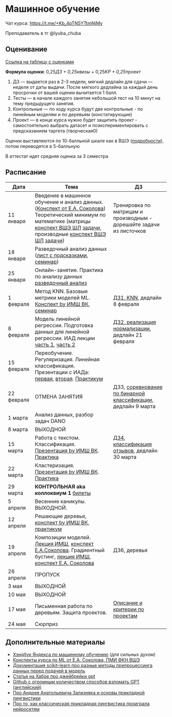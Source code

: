 # Машинное обучение

Чат курса: https://t.me/+Kb_4pTN5YTtmNjMy

Преподаватель в тг @lyuba_chuba

## Оценивание
[Ссылка на таблицу с оценками](https://docs.google.com/spreadsheets/d/1hQoJ9ReIdqRuwLB-XSkDWn-HM4nN6PTJiK7G2rjCZaE/edit?usp=sharing)

**Формула оценки**: 0,25*ДЗ + 0,25*квизы + 0,25*КР + 0,25*проект

1. ДЗ — выдается раз в 2-3 недели, мягкий дедлайн для сдачи — неделя от даты выдачи. После мягкого дедлайна за каждый день просрочки от вашей оценки вычитается 1 балл.
2. Тесты — в начале каждого занятия небольшой тест на 10 минут на тему предыдущего занятия. 
3. Контрольные — по ходу курса будут две контрольные - по линейным моделям и по деревьям (констатирующие)
4. Проект — в конце курса нужно будет защитить проект - самостоятельно выбрать датасет и поэкспериментировать с предсказанием таргета (творческая0)

Оценки выставляются по 10-балльной шкале как в ВШЭ ([подробности](https://www.hse.ru/studyspravka/Scale?ysclid=m1ngfy59pb473469014)), потом переводятся в 5-балльную

В аттестат идет средняя оценка за 3 семестра

## Расписание

| **Дата**   | **Тема**                                                                          | **ДЗ** |
|------------|-----------------------------------------------------------------------------------|--------|
| 11 января  | Введение в машинное обучение и анализ данных. ([Конспект от Е.А. Соколова](ml_intro/lecture01-intro_sokolov.pdf)) Теоретический минимум по математике (матрицы [конспект ВШЭ ШЛ](ml_intro/matrix_lecture.pdf) [задачи](ml_intro/matrix_tasks.pdf), производные [конспект ВШЭ ШЛ](ml_intro/derivative_lecture.pdf) [задачи](ml_intro/derivative_tasks.pdf)) |   Тренировка по матрицам и производным - дорешайте задачи из листочков  |
| 18 января  | Разведочный анализ данных ([лист с подсказками](EDA/EDA_Cheat_Sheet.pdf), [семинар](EDA/EDA.ipynb))                                                        |  |
| 25 января  | Онлайн-занятие. Практика по анализу данных [разведочный анализ](EDA/hw1.ipynb)    |        |
| 1 февраля  | Метод KNN. Базовые метрики моделей ML. [Конспект by ИМШ ВК](KNN/lecture0_1.pdf), [семинар](KNN/knn.ipynb)    |    [ДЗ1, KNN](KNN/hw_knn.ipynb), дедлайн 8 февраля    |
| 8 февраля  | Модель линейной регрессии. Подготовка данных для линейной регрессии. ИАД лекции [часть 1](linreg/linreg_sokolov1.pdf), [часть 2](linreg/linreg_sokolov2.pdf)            |    [ДЗ2, реализация нормализации](linreg/hw_normalize_standartize.ipynb), дедлайн 21 февраля   |
| 15 февраля  | Переобучение. Регуляризация. Линейная классификация. Презентации с ИАДа: [первая](lin_class/sokolov_linclass.pdf), [вторая](lin_class/sokolov_metrics.pdf). [Практикум](lin_class/practice.ipynb)        |        |
| 22 февраля | ОТМЕНА ЗАНЯТИЯ                                            |    ДЗ3, [соревнование по бинарной классификации](https://www.kaggle.com/t/cb9cef524cbb4c3cb7e90648d69d120a), дедлайн 9 марта    |
| 1 марта | Анализ данных, разбор задач DANO                                                                    |        |
| 8 марта | ВЫХОДНОЙ                                                                       |        |
| 15 марта | Работа с текстом. Классификация. [Презентация by ИМШ ВК](NLP_basics/NLP_masterclass.pdf). [Практика](NLP_basics/NLP_practicum.ipynb)                                                                   |    [ДЗ4, классификация отзывов](NLP_basics/NLP_practicum.ipynb), дедлайн 30 марта   |
| 22 марта |  Кластеризация. [Презентация by ИМШ ВК](clustering/Lecture06-clustering.pdf). [Практика](clustering/clustering_practice.ipynb)                                           |        |
| 29 марта   |  **КОНТРОЛЬНАЯ aka коллоквиум 1** [билеты](exam1_tasks.ipynb)                                                  |       |
| 5 апреля   |  Весенние каникулы. ВЫХОДНОЙ.                                                                |        |
| 12 апреля   |  Решающие деревья, [конспект by ИМШ ВК](descision_trees/vk_lecture.pdf), [практикум](descision_trees/descision_trees_practice.ipynb)                                                                           |        |
| 19 апреля  | Композиции моделей. [Лекция ИМШ](ensembles/vk_ensembles.pdf), [конспект Е.А.Соколова](ensembles/sokolov_ensembles.pdf). Градиентный бустинг, [лекция ИМШ](ensembles/vk_boosting.pdf), [конспект Е.А. Соколова](ensembles/sokolov_boosting.pdf)                                                              |   ДЗ6, деревья      |
| 26 апреля  | ПРОПУСК                                            |       |
| 3 мая  |    ВЫХОДНОЙ                                                              |        |
| 10 мая     | ВЫХОДНОЙ                                                                          |        |
| 17 мая     | Письменная работа по деревьям. Защита  проектов.                                                                  |   [Описание и критерии по проектам]()     |
| 24 мая     | Сюрприз                                                                           |        |


## Дополнительные материалы
- [Хэндбук Яндекса по машинному обучению](https://education.yandex.ru/handbook/ml) (для сильных духом)
- [Конспекты курса по ML от Е.А. Соколова, ПМИ ФКН ВШЭ](https://github.com/esokolov/ml-course-hse)
- [Документация scikit-learn про разные методы препроцессинга данных перед подачей в модель](https://scikit-learn.org/stable/modules/preprocessing.html)
- [Статья на Хабре про джейбрейки gpt](https://habr.com/ru/companies/kaspersky/articles/735672/)
- [Github с огромным количеством способов взломать GPT (английский)](https://github.com/CyberAlbSecOP/Awesome_GPT_Super_Prompting)
- [Про Андрея Анатольевича Зализняка и основы прикладной лингвистики](https://habr.com/ru/companies/ncloudtech/articles/749302/)
- [Про то, как классическая прикладная лингвистика проиграла нейросетям](https://sysblok.ru/blog/gorkij-urok-abbyy-kak-lingvisty-proigrali-poslednjuju-bitvu-za-nlp/)

